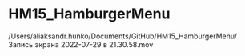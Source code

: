 # HM15_HamburgerMenu
 

/Users/aliaksandr.hunko/Documents/GitHub/HM15_HamburgerMenu/Запись экрана 2022-07-29 в 21.30.58.mov

